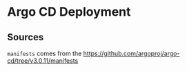 # Argo CD Deployment

## Sources

`manifests` comes from the <https://github.com/argoproj/argo-cd/tree/v3.0.11/manifests>
